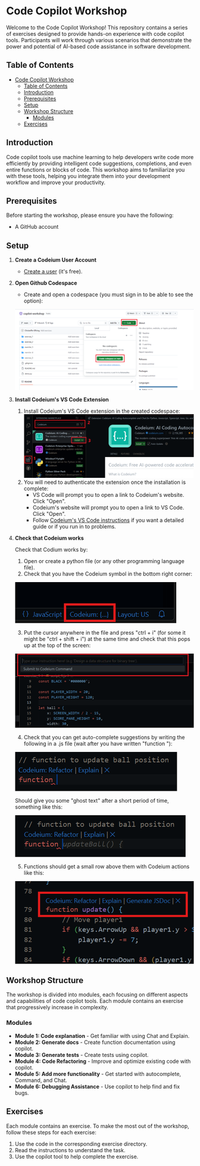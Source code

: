 # Code Copilot Workshop

Welcome to the Code Copilot Workshop! This repository contains a series of exercises designed to provide hands-on experience with code copilot tools. Participants will work through various scenarios that demonstrate the power and potential of AI-based code assistance in software development.

## Table of Contents

- [Code Copilot Workshop](#code-copilot-workshop)
  - [Table of Contents](#table-of-contents)
  - [Introduction](#introduction)
  - [Prerequisites](#prerequisites)
  - [Setup](#setup)
  - [Workshop Structure](#workshop-structure)
    - [Modules](#modules)
  - [Exercises](#exercises)

## Introduction

Code copilot tools use machine learning to help developers write code more efficiently by providing intelligent code suggestions, completions, and even entire functions or blocks of code. This workshop aims to familiarize you with these tools, helping you integrate them into your development workflow and improve your productivity.

## Prerequisites

Before starting the workshop, please ensure you have the following:

- A GitHub account

## Setup

1. **Create a Codeium User Account**
    - [Create a user](https://codeium.com/account/register) (it's free).

2. **Open Github Codespace**
    - Create and open a codespace (you must sign in to be able to see the option):

    ![](images/codespace_instr.png)

3. **Install Codeium's VS Code Extension**
    1. Install Codeium's VS Code extension in the created codespace:
    ![](images/codeium_extension_install.png)
    2. You will need to authenticate the extension once the installation is complete:
        - VS Code will prompt you to open a link to Codeium's website. Click "Open".
        - Codeium's website will prompt you to open a link to VS Code. Click "Open".
        - Follow [Codeium's VS Code instructions](https://codeium.com/vscode_tutorial?extensionName=vscode) if you want a detailed guide or if you run in to problems.

4. **Check that Codeium works**

    Check that Codium works by:

    1. Open or create a python file (or any other programming language file).
    2. Check that you have the Codeium symbol in the bottom right corner:

    ![](images/codeium_1.png)

    3. Put the cursor anywhere in the file and press "ctrl + i" (for some it might be "ctrl + shift + i") at the same time and check that this pops up at the top of the screen:

    ![](images/codeium_2.png)

    4. Check that you can get auto-complete suggestions by writing the following in a .js file (wait after you have written "function "):

    ![](images/codeium_3.png)

    Should give you some "ghost text" after a short period of time, something like this:

    ![](images/codeium_4.png)

    5. Functions should get a small row above them with Codeium actions like this:

    ![](images/codeium_5.png)

## Workshop Structure

The workshop is divided into modules, each focusing on different aspects and capabilities of code copilot tools. Each module contains an exercise that progressively increase in complexity.

### Modules

- **Module 1: Code explanation** - Get familiar with using Chat and Explain.
- **Module 2: Generate docs** - Create function documentation using copilot.
- **Module 3: Generate tests** - Create tests using copilot.
- **Module 4: Code Refactoring** - Improve and optimize existing code with copilot.
- **Module 5: Add more functionality** - Get started with autocomplete, Command, and Chat.
- **Module 6: Debugging Assistance** - Use copilot to help find and fix bugs.

## Exercises

Each module contains an exercise. To make the most out of the workshop, follow these steps for each exercise:

1. Use the code in the corresponding exercise directory.
2. Read the instructions to understand the task.
3. Use the copilot tool to help complete the exercise.

